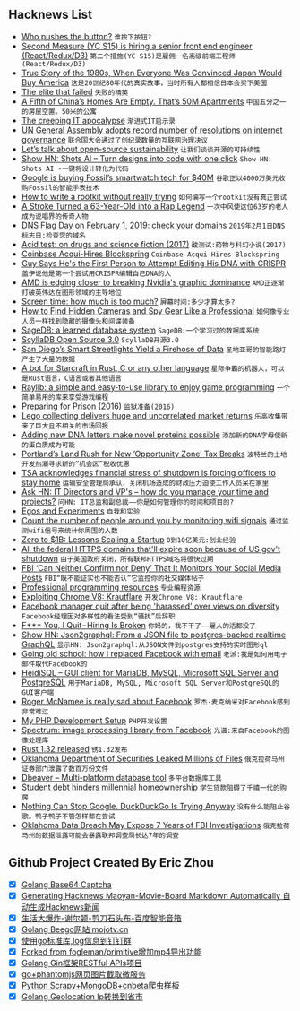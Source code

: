 ## Hacknews List


- [Who pushes the button?](https://aeon.co/essays/what-would-a-world-without-pushbuttons-look-like)  `谁按下按钮?`
- [Second Measure (YC S15) is hiring a senior front end engineer (React/Redux/D3)](https://boards.greenhouse.io/secondmeasure)  `第二个措施(YC S15)是雇佣一名高级前端工程师(React/Redux/D3)`
- [True Story of the 1980s, When Everyone Was Convinced Japan Would Buy America](https://www.businessinsider.com/japans-eighties-america-buying-spree-2014-9#so-in-september-1985-the-g-5-countries-signed-the-plaza-accord-the-non-american-ones-pledged-more-liberal-trade-policies-to-try-to-close-it-7)  `这是20世纪80年代的真实故事，当时所有人都相信日本会买下美国`
- [The elite that failed](https://www.economist.com/britain/2018/12/22/the-elite-that-failed)  `失败的精英`
- [A Fifth of China’s Homes Are Empty. That’s 50M Apartments](https://www.bloomberg.com/news/articles/2018-11-08/a-fifth-of-china-s-homes-are-empty-that-s-50-million-apartments)  `中国五分之一的房屋空置。50米的公寓`
- [The creeping IT apocalypse](https://forrestbrazeal.com/2019/01/16/cloud-irregular-the-creeping-it-apocalypse/)  `渐进式IT启示录`
- [UN General Assembly adopts record number of resolutions on internet governance](https://www.apc.org/en/node/35253)  `联合国大会通过了创纪录数量的互联网治理决议`
- [Let’s talk about open-source sustainability](https://github.blog/2019-01-17-lets-talk-about-open-source-sustainability)  `让我们谈谈开源的可持续性`
- [Show HN: Shots AI – Turn designs into code with one click](https://www.shots.ai)  `Show HN: Shots AI -一键将设计转化为代码`
- [Google is buying Fossil’s smartwatch tech for $40M](https://techcrunch.com/2019/01/17/google-is-buying-fossils-smartwatch-tech-for-40-million/)  `谷歌正以4000万美元收购Fossil的智能手表技术`
- [How to write a rootkit without really trying](https://blog.trailofbits.com/2019/01/17/how-to-write-a-rootkit-without-really-trying/)  `如何编写一个rootkit没有真正尝试`
- [A Stroke Turned a 63-Year-Old into a Rap Legend](https://www.theatlantic.com/health/archive/2019/01/doctor-rapp/579634/)  `一次中风使这位63岁的老人成为说唱界的传奇人物`
- [DNS Flag Day on February 1, 2019: check your domains](https://dnsflagday.net)  `2019年2月1日DNS标志日:检查您的域名`
- [Acid test: on drugs and science fiction (2017)](https://nevalalee.wordpress.com/2017/04/27/the-acid-test/)  `酸测试:药物与科幻小说(2017)`
- [Coinbase Acqui-Hires Blockspring](https://techcrunch.com/2019/01/17/coinbase-acquihires-san-francisco-startup-blockspring/)  `Coinbase Acqui-Hires Blockspring`
- [Guy Says He&#39;s the First Person to Attempt Editing His DNA with CRISPR](https://www.buzzfeednews.com/article/stephaniemlee/this-biohacker-wants-to-edit-his-own-dna)  `盖伊说他是第一个尝试用CRISPR编辑自己DNA的人`
- [AMD is edging closer to breaking Nvidia&#39;s graphic dominance](https://www.engadget.com/2019/01/17/amd-versus-nvidia-radeon-vii-7-nanometer/)  `AMD正逐渐打破英伟达在图形领域的主导地位`
- [Screen time: how much is too much?](https://www.nature.com/articles/d41586-019-00137-6)  `屏幕时间:多少才算太多?`
- [How to Find Hidden Cameras and Spy Gear Like a Professional](https://www.senteltechsecurity.com/blog/post/how-to-find-hidden-cameras/)  `如何像专业人员一样找到隐藏的摄像头和间谍装备`
- [SageDB: a learned database system](https://blog.acolyer.org/2019/01/16/sagedb-a-learned-database-system/)  `SageDB:一个学习过的数据库系统`
- [ScyllaDB Open Source 3.0](https://www.scylladb.com/2019/01/17/scylla-open-source-3-0-overview/)  `ScyllaDB开源3.0`
- [San Diego’s Smart Streetlights Yield a Firehose of Data](https://spectrum.ieee.org/view-from-the-valley/computing/networks/san-diegos-smart-streetlight-network-yielding-a-firehose-of-data)  `圣地亚哥的智能路灯产生了大量的数据`
- [A bot for Starcraft in Rust, C or any other language](https://habr.com/en/post/436254/)  `星际争霸的机器人，可以是Rust语言，C语言或者其他语言`
- [Raylib: a simple and easy-to-use library to enjoy game programming](https://www.raylib.com/)  `一个简单易用的库来享受游戏编程`
- [Preparing for Prison (2016)](https://prisonuk.blogspot.com/2016/03/preparing-for-prison.html)  `监狱准备(2016)`
- [Lego collecting delivers huge and uncorrelated market returns](https://www.bloomberg.com/news/articles/2019-01-17/lego-collecting-delivers-huge-and-uncorrelated-market-returns)  `乐高收集带来了巨大且不相关的市场回报`
- [Adding new DNA letters make novel proteins possible](https://www.economist.com/science-and-technology/2019/01/19/adding-new-dna-letters-make-novel-proteins-possible)  `添加新的DNA字母使新的蛋白质成为可能`
- [Portland’s Land Rush for New ’Opportunity Zone’ Tax Breaks](https://www.bloomberg.com/graphics/2019-portland-opportunity-zones/)  `波特兰的土地开发热潮寻求新的“机会区”税收优惠`
- [TSA acknowledges financial stress of shutdown is forcing officers to stay home](https://www.washingtonpost.com/transportation/2019/01/17/tsa-says-financial-stress-shutdown-is-forcing-growing-number-officers-stay-home/)  `运输安全管理局承认，关闭机场造成的财政压力迫使工作人员呆在家里`
- [Ask HN: IT Directors and VP&#39;s – how do you manage your time and projects?](item?id=18931641)  `问HN: IT总监和副总裁——你是如何管理你的时间和项目的?`
- [Egos and Experiments](https://www.the-tls.co.uk/articles/public/egos-experiments-social-psychology/)  `自我和实验`
- [Count the number of people around you by monitoring wifi signals](https://github.com/schollz/howmanypeoplearearound)  `通过监测wifi信号来统计你周围的人数`
- [Zero to $1B: Lessons Scaling a Startup](https://medium.com/@swaaanson/zero-to-1b-8-lessons-scaling-a-startup-f9a4b631de61)  `0到10亿美元:创业经验`
- [All the federal HTTPS domains that&#39;ll expire soon because of US gov&#39;t shutdown](https://techcrunch.com/2019/01/17/federal-https-domains-expire-government-shutdown/)  `由于美国政府关闭，所有联邦HTTPS域名将很快过期`
- [FBI ‘Can Neither Confirm nor Deny’ That It Monitors Your Social Media Posts](https://www.aclu.org/blog/free-speech/internet-speech/fbi-can-neither-confirm-nor-deny-it-monitors-your-social-media)  `FBI“既不能证实也不能否认”它监控你的社交媒体帖子`
- [Professional programming resources](https://github.com/charlax/professional-programming)  `专业编程资源`
- [Exploiting Chrome V8: Krautflare](https://www.jaybosamiya.com/blog/2019/01/02/krautflare/)  `开发Chrome V8: Krautflare`
- [Facebook manager quit after being &#39;harassed&#39; over views on diversity](https://www.cnbc.com/2019/01/17/facebook-manager-quits-after-being-harassed-over-views-on-diversity.html)  `Facebook经理因对多样性的看法受到“骚扰”后辞职`
- [F*** You, I Quit – Hiring Is Broken](https://medium.com/@evnowandforever/f-you-i-quit-hiring-is-broken-bb8f3a48d324)  `你妈的，我不干了——雇人的活都没了`
- [Show HN: Json2graphql: From a JSON file to postgres-backed realtime GraphQL](https://github.com/hasura/graphql-engine/tree/master/community/tools/json2graphql)  `显示HN: Json2graphql:从JSON文件到postgres支持的实时图形ql`
- [Going old school: how I replaced Facebook with email](https://blog.chaddickerson.com/2019/01/09/replacing-facebook/)  `老派:我是如何用电子邮件取代Facebook的`
- [HeidiSQL – GUI client for MariaDB, MySQL, Microsoft SQL Server and PostgreSQL](https://www.heidisql.com/)  `用于MariaDB, MySQL, Microsoft SQL Server和PostgreSQL的GUI客户端`
- [Roger McNamee is really sad about Facebook](http://time.com/5505441/mark-zuckerberg-mentor-facebook-downfall/)  `罗杰·麦克纳米对Facebook感到非常难过`
- [My PHP Development Setup](https://johnmackenzie.co.uk/post/my-modern-php-development-setup/)  `PHP开发设置`
- [Spectrum: image processing library from Facebook](https://libspectrum.io)  `光谱:来自Facebook的图像处理库`
- [Rust 1.32 released](https://blog.rust-lang.org/2019/01/17/Rust-1.32.0.html)  `锈1.32发布`
- [Oklahoma Department of Securities Leaked Millions of Files](https://www.upguard.com/breaches/rsync-oklahoma-securities-commission)  `俄克拉荷马州证券部门泄露了数百万份文件`
- [Dbeaver – Multi-platform database tool](https://dbeaver.io/)  `多平台数据库工具`
- [Student debt hinders millennial homeownership](https://www.curbed.com/2019/1/17/18186772/credit-student-debt-millennial-homeownership)  `学生贷款阻碍了千禧一代的购房`
- [Nothing Can Stop Google. DuckDuckGo Is Trying Anyway](https://medium.com/s/story/nothing-can-stop-google-duckduckgo-is-trying-anyway-718eb7391423)  `没有什么能阻止谷歌。鸭子鸭子不管怎样都在尝试`
- [Oklahoma Data Breach May Expose 7 Years of FBI Investigations](https://www.newsweek.com/oklahoma-data-breach-may-expose-years-fbi-investigations-report-1293862)  `俄克拉荷马州的数据泄露可能会暴露联邦调查局长达7年的调查`

## Github Project Created By Eric Zhou

- [x] [Golang Base64 Captcha](https://github.com/mojocn/base64Captcha)
- [x] [Generating Hacknews Maoyan-Movie-Board Markdown Automatically 自动生成Hacknews新闻](https://github.com/dejavuzhou/md-genie)
- [x] [生活大爆炸-谢尔顿-剪刀石头布-百度智能音箱](https://github.com/mojocn/dueros-bang-game)
- [x] [Golang Beego网站 mojotv.cn](https://github.com/mojocn/www.mojotv.cn)
- [x] [使用go标准库,log信息到钉钉群](https://github.com/mojocn/dooger)
- [x] [Forked from fogleman/primitive增加mp4导出功能](https://github.com/mojocn/primitive)
- [x] [Golang Gin框架RESTful APIs项目](https://github.com/JJJJJJJerk/ezier-golang-web-api-framework)
- [x] [go+phantomjs网页图片截取微服务](https://github.com/mojocn/screen_shot)
- [x] [Python Scrapy+MongoDB+cnbeta爬虫样板](https://github.com/mojocn/scrapy_mongodb_boilerplate_cnbeta)
- [x] [Golang Geolocation Ip转换到省市](https://github.com/mojocn/ip2location)